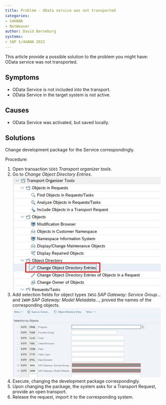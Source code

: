 ```yaml
---
title: Problem - OData service was not transported
categories:
- S4HANA
- NetWeaver
author: David Berneburg
systems:
- SAP S/4HANA 2022
---
```


This article provide a possible solution to the problem you might have: OData
service was not transported.

## Symptoms

- OData Service is not included into the transport.
- OData Service in the target system is not active.

## Causes

- OData Service was activated, but saved locally.

## Solutions

Change development package for the Service correspondingly.

Procedure:
1. Open transaction `SE03` *Transport organizer tools*.
2. Go to *Change Object Directory Entries*.
   ![SE03 -> Change Object Directory Entries](/assets/i/2023/11/se03.jpeg)
3. Add selection fields for object types `IWSG` *SAP Gateway: Service Group...*
   and `IWOM` *SAP Gateway: Model Metadata...*, proved the names of the
   corresponding objects.
   ![Add selection fields for object types](/assets/i/2023/11/selection-by-objects.jpeg)
4. Execute, changing the development package correspondingly.
5. Upon changing the package, the system asks for a Transport Request, provide an open transport.
6. Release the request, import it to the corresponding system.
